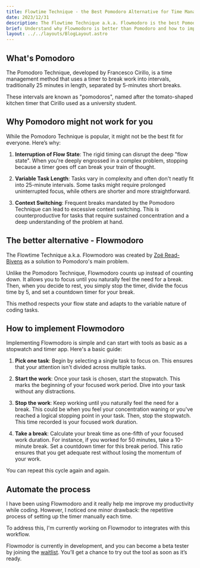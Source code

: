 ```yaml
---
title: Flowtime Technique - the Best Pomodoro Alternative for Time Management
date: 2023/12/31
description: The Flowtime Technique a.k.a. Flowmodoro is the best Pomodoro alternative for time management. In this blog I'll explain the difference between them and how to implement Flowmodoro.
brief: Understand why Flowmodoro is better than Pomodoro and how to implement it
layout: ../../layouts/BlogLayout.astro
---
```


## What's Pomodoro

The Pomodoro Technique, developed by Francesco Cirillo, is a time management method that uses a timer to break work into intervals, traditionally 25 minutes in length, separated by 5-minutes short breaks.

These intervals are known as "pomodoros", named after the tomato-shaped kitchen timer that Cirillo used as a university student.

## Why Pomodoro might not work for you

While the Pomodoro Technique is popular, it might not be the best fit for everyone. Here’s why:

1. **Interruption of Flow State**: The rigid timing can disrupt the deep "flow state". When you're deeply engrossed in a complex problem, stopping because a timer goes off can break your train of thought.

2. **Variable Task Length**: Tasks vary in complexity and often don't neatly fit into 25-minute intervals. Some tasks might require prolonged uninterrupted focus, while others are shorter and more straightforward.

3. **Context Switching**: Frequent breaks mandated by the Pomodoro Technique can lead to excessive context switching. This is counterproductive for tasks that require sustained concentration and a deep understanding of the problem at hand.

## The better alternative - Flowmodoro

The Flowtime Technique a.k.a. Flowmodoro was created by [Zoë Read-Bivens](https://medium.com/@UrgentPigeon/the-flowtime-technique-7685101bd191) as a solution to Pomodoro's main problem.

Unlike the Pomodoro Technique, Flowmodoro counts up instead of counting down. It allows you to focus until you naturally feel the need for a break. Then, when you decide to rest, you simply stop the timer, divide the focus time by 5, and set a countdown timer for your break.

This method respects your flow state and adapts to the variable nature of coding tasks.

## How to implement Flowmodoro

Implementing Flowmodoro is simple and can start with tools as basic as a stopwatch and timer app. Here's a basic guide:

1. **Pick one task**: Begin by selecting a single task to focus on. This ensures that your attention isn't divided across multiple tasks.

2. **Start the work**: Once your task is chosen, start the stopwatch. This marks the beginning of your focused work period. Dive into your task without any distractions.

3. **Stop the work**: Keep working until you naturally feel the need for a break. This could be when you feel your concentration waning or you've reached a logical stopping point in your task. Then, stop the stopwatch. This time recorded is your focused work duration.

4. **Take a break**: Calculate your break time as one-fifth of your focused work duration. For instance, if you worked for 50 minutes, take a 10-minute break. Set a countdown timer for this break period. This ratio ensures that you get adequate rest without losing the momentum of your work.

You can repeat this cycle again and again. 

## Automate the process

I have been using Flowmodoro and it really help me improve my productivity while coding. However, I noticed one minor drawback: the repetitive process of setting up the timer manually each time.

To address this, I'm currently working on Flowmodor to integrates with this workflow.

Flowmodor is currently in development, and you can become a beta tester by joining the [waitlist](https://flowmodor.com/#getWaitlistContainer). You’ll get a chance to try out the tool as soon as it’s ready.
